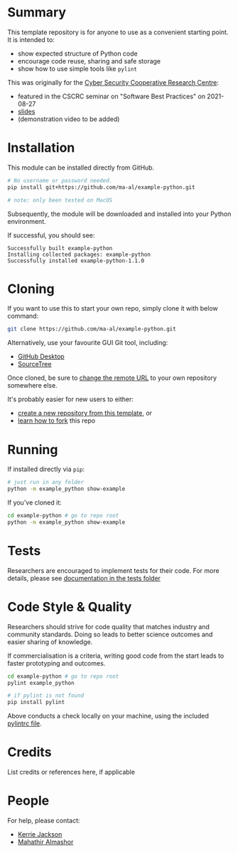 # Summary
This template repository is for anyone to use as a convenient starting point. It is intended to:
- show expected structure of Python code
- encourage code reuse, sharing and safe storage
- show how to use simple tools like `pylint`

This was originally for the [Cyber Security Cooperative Research Centre](https://cybersecuritycrc.org.au/):
- featured in the CSCRC seminar on "Software Best Practices" on 2021-08-27
- [slides](https://github.com/ma-al/example-python-extras/blob/main/data/slides.pdf)
- (demonstration video to be added)

# Installation
This module can be installed directly from GitHub.

```bash
# No username or password needed.
pip install git+https://github.com/ma-al/example-python.git

# note: only been tested on MacOS
```

Subsequently, the module will be downloaded and installed into your Python environment.

If successful, you should see:

```
Successfully built example-python
Installing collected packages: example-python
Successfully installed example-python-1.1.0
```


# Cloning
If you want to use this to start your own repo, simply clone it with below command:

```bash
git clone https://github.com/ma-al/example-python.git
```

Alternatively, use your favourite GUI Git tool, including:
- [GitHub Desktop](https://desktop.github.com)
- [SourceTree](https://www.sourcetreeapp.com)

Once cloned, be sure to [change the remote URL](https://docs.github.com/en/get-started/getting-started-with-git/managing-remote-repositories#changing-a-remote-repositorys-url) to your own repository somewhere else.

It's probably easier for new users to either:
- [create a new repository from this template](https://docs.github.com/en/github/creating-cloning-and-archiving-repositories/creating-a-repository-on-github/creating-a-repository-from-a-template), or
- [learn how to fork](https://docs.github.com/en/get-started/quickstart/fork-a-repo) this repo




# Running
If installed directly via `pip`:
```bash
# just run in any folder
python -m example_python show-example
```

If you've cloned it:
```bash
cd example-python # go to repo root
python -m example_python show-example
```


# Tests
Researchers are encouraged to implement tests for their code. For more details, please see [documentation in the tests folder](./tests/README.md)


# Code Style & Quality
Researchers should strive for code quality that matches industry and community standards. Doing so leads to better science outcomes and easier sharing of knowledge.

If commercialisation is a criteria, writing good code from the start leads to faster prototyping and outcomes.

```bash
cd example-python # go to repo root
pylint example_python

# if pylint is not found
pip install pylint
```

Above conducts a check locally on your machine, using the included [pylintrc file](./pylintrc).


# Credits
List credits or references here, if applicable


# People
For help, please contact:
- [Kerrie Jackson](mailto:kerrie.jackson@cybersecuritycrc.org.au)
- [Mahathir Almashor](mailto:mahathir.almashor@data61.csiro.au)

